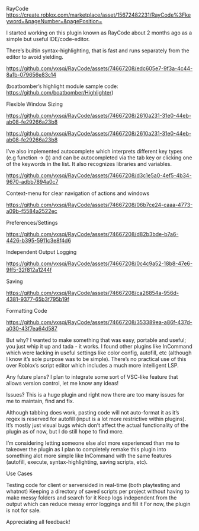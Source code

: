RayCode https://create.roblox.com/marketplace/asset/15672482231/RayCode%3Fkeyword=&pageNumber=&pagePosition=

I started working on this plugin known as RayCode about 2 months ago as a simple but useful IDE/code-editor.

There’s builtin syntax-highlighting, that is fast and runs separately from the editor to avoid yielding.

https://github.com/vxsqi/RayCode/assets/74667208/edc605e7-9f3a-4c44-8a1b-079656e83c14

(boatbomber’s highlight module sample code: https://github.com/boatbomber/Highlighter)

Flexible Window Sizing

https://github.com/vxsqi/RayCode/assets/74667208/2610a231-31e0-44eb-ab08-fe29266a23b8

https://github.com/vxsqi/RayCode/assets/74667208/2610a231-31e0-44eb-ab08-fe29266a23b8

I’ve also implemented autocomplete which interprets different key types (e.g function → ()) and can be autocompleted via the tab key or clicking one of the keywords in the list. It also recognizes libraries and variables.

https://github.com/vxsqi/RayCode/assets/74667208/d3c1e5a0-4ef5-4b34-9670-adbb7894a0c7

Context-menu for clear navigation of actions and windows

https://github.com/vxsqi/RayCode/assets/74667208/06b7ce24-caaa-4773-a09b-f5584a2522ec

Preferences/Settings

https://github.com/vxsqi/RayCode/assets/74667208/d82b3bde-b7a6-4426-b395-5911c3e8f4d6

Independent Output Logging

https://github.com/vxsqi/RayCode/assets/74667208/0c4c9a52-18b8-47e6-9ff5-32f812a1244f

Saving

https://github.com/vxsqi/RayCode/assets/74667208/ca26854a-956d-4381-9377-65b3f795b19f

Formatting Code

https://github.com/vxsqi/RayCode/assets/74667208/353389ea-a86f-437d-a030-43f7ea64d587

But why?
I wanted to make something that was easy, portable and useful; you just whip it up and tada - it works. I found other plugins like InCommand which were lacking in useful settings like color config, autofill, etc (although I know it’s sole purpose was to be simple). There’s no practical use of this over Roblox’s script editor which includes a much more intelligent LSP.

Any future plans?
I plan to integrate some sort of VSC-like feature that allows version control, let me know any ideas!

Issues?
This is a huge plugin and right now there are too many issues for me to maintain, find and fix.

Although tabbing does work, pasting code will not auto-format it as it’s regex is reserved for autofill (input is a lot more restrictive within plugins). It’s mostly just visual bugs which don’t affect the actual functionality of the plugin as of now, but I do still hope to find more.

I’m considering letting someone else alot more experienced than me to takeover the plugin as I plan to completely remake this plugin into something alot more simple like InCommand with the same features (autofill, execute, syntax-highlighting, saving scripts, etc).

Use Cases

Testing code for client or serversided in real-time (both playtesting and whatnot)
Keeping a directory of saved scripts per project without having to make messy folders and search for it
Keep logs independent from the output which can reduce messy error loggings and fill it
For now, the plugin is not for sale.

Appreciating all feedback!
